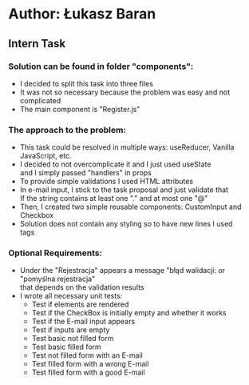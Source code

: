 # Author: Łukasz Baran

## Intern Task 

### Solution can be found in folder "components":

- I decided to split this task into three files
- It was not so necessary because the problem was easy and not complicated
- The main component is "Register.js"

### The approach to the problem:

- This task could be resolved in multiple ways: useReducer, Vanilla JavaScript, etc.
- I decided to not overcomplicate it and I just used useState\
  and I simply passed "handlers" in props
- To provide simple validations I used HTML attributes
- In e-mail input, I stick to the task proposal and just validate that\
  If the string contains at least one "." and at most one "@"
- Then, I created two simple reusable components: CustomInput and Checkbox
- Solution does not contain any styling so to have new lines I used <br/> tags

### Optional Requirements:

- Under the "Rejestracja" appears a message "błąd walidacji: or "pomyślna rejestracja"\
  that depends on the validation results
- I wrote all necessary unit tests:
  - Test if elements are rendered
  - Test if the CheckBox is initially empty and whether it works
  - Test if the E-mail input appears
  - Test if inputs are empty
  - Test basic not filled form
  - Test basic filled form
  - Test not filled form with an E-mail
  - Test filled form with a wrong E-mail
  - Test filled form with a good E-mail
